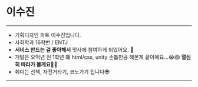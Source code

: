 # 이수진

---

- 기획디자인 파트 이수진입니다.
- 사회학과 16학번 / ENTJ
- **서비스 만드는 걸 좋아해서** 멋사에 참여하게 되었어요. 🙌
- 개발은 오억년 전 1학년 떄 html/css, unity 손톱만큼 해본게 끝이에요...😭😱 **열심히 따라가 볼게요🏃‍♀️**
- 취미는 산책, 자전거타기, 코노가기 입니다😎

---
